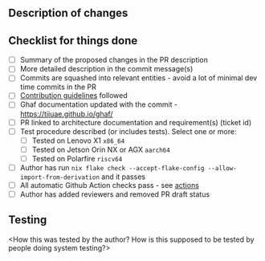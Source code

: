 ## Description of changes

<!--
Summary of the proposed changes in the PR description in your own words. For dependency updates, please link to the changelog.
-->

## Checklist for things done

<!-- Please check, [X], to all that applies. Add [-] if an item does not apply but you have considered the check list item. Note that all of these are not hard requirements. They serve information to reviewers. When you fill the checklist, you indicate to reviewers you appreciate their work. -->

- [ ] Summary of the proposed changes in the PR description
- [ ] More detailed description in the commit message(s)
- [ ] Commits are squashed into relevant entities - avoid a lot of minimal dev time commits in the PR
- [ ] [Contribution guidelines](https://github.com/tiiuae/ghaf/blob/main/CONTRIBUTING.md) followed
- [ ] Ghaf documentation updated with the commit - https://tiiuae.github.io/ghaf/
- [ ] PR linked to architecture documentation and requirement(s) (ticket id)
- [ ] Test procedure described (or includes tests). Select one or more:
  - [ ] Tested on Lenovo X1 `x86_64`
  - [ ] Tested on Jetson Orin NX or AGX `aarch64`
  - [ ] Tested on Polarfire `riscv64`
- [ ] Author has run `nix flake check --accept-flake-config --allow-import-from-derivation` and it passes
- [ ] All automatic Github Action checks pass - see [actions](https://github.com/tiiuae/ghaf/actions)
- [ ] Author has added reviewers and removed PR draft status

<!-- Additional description of omitted [-] items if not obvious. -->

## Testing

<How this was tested by the author? How is this supposed to be tested by people doing system testing?>